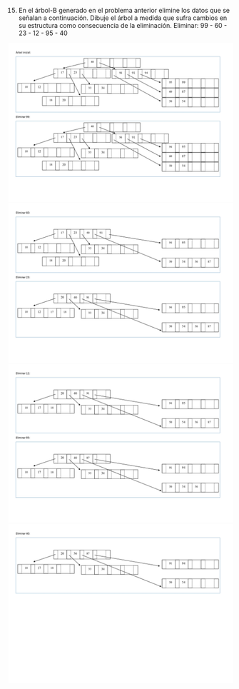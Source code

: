 
15.	En el árbol-B generado en el problema anterior elimine los datos que se señalan a continuación.
Dibuje el árbol a medida que sufra cambios en su estructura como consecuencia de la eliminación.
Eliminar: 99 - 60 - 23 - 12 - 95 - 40

![15_1](img/15_1.jpg)
![15_2](img/15_2.jpg)
![15_3](img/15_3.jpg)
![15_4](img/15_4.jpg)